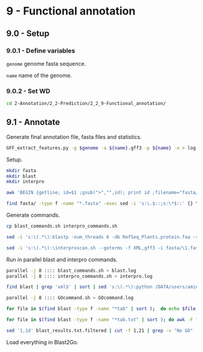 9 - Functional annotation
=========================

## 9.0 - Setup

### 9.0.1 - Define variables

`genome` genome fasta sequence.

`name` name of the genome.

### 9.0.2 - Set WD

```bash
cd 2-Annotation/2_2-Prediction/2_2_9-Functional_annotation/
```

## 9.1 - Annotate

Generate final annotation file, fasta files and statistics.

``` bash
GFF_extract_features.py -g $genome -a ${name}.gff3 -p ${name} -o > log 2> err
```

Setup.

``` bash
mkdir fasta
mkdir blast
mkdir interpro

awk 'BEGIN {getline; id=$1 ;gsub(">","",id); print id ;filename="fasta/"id".fasta"; print $0 >filename } { if ($1~"^>") {id=$1 ; sub(/>/,"",id); filename="fasta/"id".fasta"; print id};  print $0 > filename }' ${name}.protein.fasta >> ../blast_commands.sh

find fasta/ -type f -name "*.fasta" -exec sed -i 's:\.$::;s:\*$::' {} \;
```

Generate commands.

``` bash
cp blast_commands.sh interpro_commands.sh

sed -i 's:\(.*\):blastp -num_threads 6 -db RefSeq_Plants.protein.faa -show_gis -outfmt 5 -query fasta/\1.fasta > blast/\1.xml:' blast_commands.sh 

sed -i 's:\(.*\):\interproscan.sh --goterms -f XML,gff3 -i fasta/\1.fasta -b interpro/\1:' interpro_commands.sh
```

Run in parallel blast and interpro commands.

``` bash
parallel -j 8 :::: blast_commands.sh > blast.log
parallel -j 8 :::: interpro_commands.sh > interpro.log
```

``` bash
find blast | grep 'xml$' | sort | sed 's:\(.*\):python /DATA/users/aminio/mapGOs.py -m /DATA/users/aminio/refseq2go.txt \1 > \1.tab' > GOcommand.sh

parallel -j 8 :::: GOcommand.sh > GOcommand.log

for file in $(find blast -type f -name "*tab" | sort );  do echo $file ; awk -F "\t" 'BEGIN {OFS="\t"; OFS="\t"; print "Query","Q_len","Q_start","Q_stop","|","Target","T_len","T_start","T_stop","|","e-value","Matches","Mismatches","Gaps","Iden","Q_cov","T_cov","|","Description","|","GO"} {print $1,$23,$7,$8,"|",$2,$24,$9,$10,"|",$11,$4,$5,$6,$3,100*($4/$23),100*($4/$24),"|",$25,"|",$26}' $file > ${file}.txt ; done

for file in $(find blast -type f -name "*tab.txt" | sort ); do awk -F "\t" '$15>50 && $16>50 && $17>50' $file ; done > blast_results.txt.filtered

sed '1,1d' blast_results.txt.filtered | cut -f 1,21 | grep -v "No GO" | sed 's:;:\n-\t:g' | awk '{if ($1!="-") {print $0 ; id=$1} else {print id"\t"$2} }' | sort -u > blast_results.txt.filtered.annot
```

Load everything in Blast2Go.